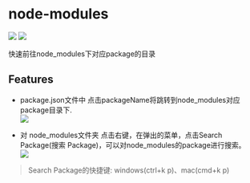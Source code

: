 # node-modules
![](https://vsmarketplacebadge.apphb.com/version/zyrong.node-modules.svg)
![](https://vsmarketplacebadge.apphb.com/installs/zyrong.node-modules.svg)

快速前往node_modules下对应package的目录


## Features

- package.json文件中 点击packageName将跳转到node_modules对应package目录下.   
![](https://raw.githubusercontent.com/zyrong/vscode-node-modules/master/images/1.gif)

- 对 node_modules文件夹 点击右键，在弹出的菜单，点击Search Package(搜索 Package)，可以对node_modules的package进行搜索。   
![](https://raw.githubusercontent.com/zyrong/vscode-node-modules/master/images/2.gif)

> Search Package的快捷键: windows(ctrl+k p)、mac(cmd+k p)




